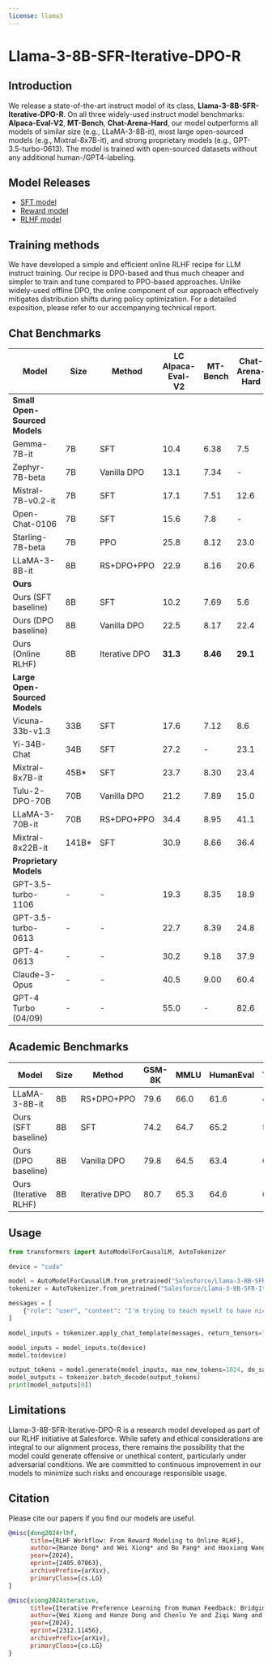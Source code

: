 ```yaml
---
license: llama3
---
```

# Llama-3-8B-SFR-Iterative-DPO-R

## Introduction
We release a state-of-the-art instruct model of its class, **Llama-3-8B-SFR-Iterative-DPO-R**.
On all three widely-used instruct model benchmarks: **Alpaca-Eval-V2**, **MT-Bench**, **Chat-Arena-Hard**, our model outperforms all models of similar size (e.g., LLaMA-3-8B-it), most large open-sourced models (e.g., Mixtral-8x7B-it),
and strong proprietary models (e.g., GPT-3.5-turbo-0613). The model is trained with open-sourced datasets without any additional human-/GPT4-labeling.

## Model Releases
- [SFT model](https://huggingface.co/Salesforce/SFR-SFT-LLaMA-3-8B-R)
- [Reward model](https://huggingface.co/Salesforce/SFR-RM-LLaMA-3-8B-R)
- [RLHF model](https://huggingface.co/Salesforce/SFR-Iterative-DPO-LLaMA-3-8B-R)


## Training methods
We have developed a simple and efficient online RLHF recipe for LLM instruct training. Our recipe is DPO-based and thus much cheaper and simpler to train and tune compared to PPO-based approaches.
Unlike widely-used offline DPO, the online component of our approach effectively mitigates distribution shifts during policy optimization.
For a detailed exposition, please refer to our accompanying technical report.


## Chat Benchmarks

| **Model**               | **Size** | **Method**        | **LC Alpaca-Eval-V2** | **MT-Bench** | **Chat-Arena-Hard** |
|-------------------------|----------|-------------------|-----------------------|--------------|---------------------|
| **Small Open-Sourced Models**           |          |                   |                       |              |                     |
| Gemma-7B-it             | 7B       | SFT               | 10.4                  | 6.38         | 7.5                 |
| Zephyr-7B-beta          | 7B       | Vanilla DPO       | 13.1                  | 7.34         | -                   |
| Mistral-7B-v0.2-it      | 7B       | SFT               | 17.1                  | 7.51         | 12.6                |
| Open-Chat-0106          | 7B       | SFT               | 15.6                  | 7.8          | -                   |
| Starling-7B-beta        | 7B       | PPO               | 25.8                  | 8.12         | 23.0                |
| LLaMA-3-8B-it           | 8B       | RS+DPO+PPO        | 22.9                  | 8.16         | 20.6                |
| **Ours**                |          |                   |                       |              |                     |
| Ours (SFT baseline)     | 8B       | SFT               | 10.2                  | 7.69         | 5.6                 |
| Ours (DPO baseline)     | 8B       | Vanilla DPO       | 22.5                  | 8.17         | 22.4                |
| Ours (Online RLHF)      | 8B       | Iterative DPO     | **31.3**              | **8.46**     | **29.1**            |
| **Large Open-Sourced Models**       |          |                   |                       |              |                     |
| Vicuna-33b-v1.3         | 33B      | SFT               | 17.6                  | 7.12         | 8.6                 |
| Yi-34B-Chat             | 34B      | SFT               | 27.2                  | -            | 23.1                |
| Mixtral-8x7B-it         | 45B*     | SFT               | 23.7                  | 8.30         | 23.4                |
| Tulu-2-DPO-70B          | 70B      | Vanilla DPO       | 21.2                  | 7.89         | 15.0                |
| LLaMA-3-70B-it          | 70B      | RS+DPO+PPO        | 34.4                  | 8.95         | 41.1                |
| Mixtral-8x22B-it        | 141B*    | SFT               | 30.9                  | 8.66         | 36.4                |
| **Proprietary Models**  |       |                   |                       |              |                     |
| GPT-3.5-turbo-1106      | -        | -                 | 19.3                  | 8.35         | 18.9                |
| GPT-3.5-turbo-0613      | -        | -                 | 22.7                  | 8.39         | 24.8                |
| GPT-4-0613              | -        | -                 | 30.2                  | 9.18         | 37.9                |
| Claude-3-Opus           | -        | -                 | 40.5                  | 9.00         | 60.4                |
| GPT-4 Turbo (04/09)     | -        | -                 | 55.0                  | -            | 82.6                |


## Academic Benchmarks

| **Model**                  | **Size** | **Method**      | **GSM-8K** | **MMLU** | **HumanEval** | **TruthfulQA** | **ARC** | **MBPP** |
|----------------------------|----------|-----------------|------------|----------|---------------|----------------|---------|----------|
| LLaMA-3-8B-it              | 8B       | RS+DPO+PPO      | 79.6       | 66.0     | 61.6          | 43.9           | 59.5    | 61.1     |
| Ours (SFT baseline)        | 8B       | SFT             | 74.2       | 64.7     | 65.2          | 53.4           | 61.4    | 62.3     |
| Ours (DPO baseline)        | 8B       | Vanilla DPO     | 79.8       | 64.5     | 63.4          | 61.8           | 65.2    | 60.3     |
| Ours (Iterative RLHF)      | 8B       | Iterative DPO   | 80.7       | 65.3     | 64.6          | 60.4           | 64.3    | 60.8     |


## Usage
```python
from transformers import AutoModelForCausalLM, AutoTokenizer

device = "cuda" 

model = AutoModelForCausalLM.from_pretrained("Salesforce/Llama-3-8B-SFR-Iterative-DPO-R")
tokenizer = AutoTokenizer.from_pretrained("Salesforce/Llama-3-8B-SFR-Iterative-DPO-R")

messages = [
    {"role": "user", "content": "I'm trying to teach myself to have nicer handwriting. Can you help?"},
]

model_inputs = tokenizer.apply_chat_template(messages, return_tensors="pt")

model_inputs = model_inputs.to(device)
model.to(device)

output_tokens = model.generate(model_inputs, max_new_tokens=1024, do_sample=True)
model_outputs = tokenizer.batch_decode(output_tokens)
print(model_outputs[0])
```


## Limitations
Llama-3-8B-SFR-Iterative-DPO-R is a research model developed as part of our RLHF initiative at Salesforce. 
While safety and ethical considerations are integral to our alignment process, 
there remains the possibility that the model could generate offensive or unethical content, particularly under adversarial conditions. 
We are committed to continuous improvement in our models to minimize such risks and encourage responsible usage.

## Citation
Please cite our papers if you find our models are useful.

```bibtex
@misc{dong2024rlhf,
      title={RLHF Workflow: From Reward Modeling to Online RLHF}, 
      author={Hanze Dong* and Wei Xiong* and Bo Pang* and Haoxiang Wang* and Han Zhao and Yingbo Zhou and Nan Jiang and Doyen Sahoo and Caiming Xiong and Tong Zhang},
      year={2024},
      eprint={2405.07863},
      archivePrefix={arXiv},
      primaryClass={cs.LG}
}

@misc{xiong2024iterative,
      title={Iterative Preference Learning from Human Feedback: Bridging Theory and Practice for RLHF under KL-Constraint}, 
      author={Wei Xiong and Hanze Dong and Chenlu Ye and Ziqi Wang and Han Zhong and Heng Ji and Nan Jiang and Tong Zhang},
      year={2024},
      eprint={2312.11456},
      archivePrefix={arXiv},
      primaryClass={cs.LG}
}
```
